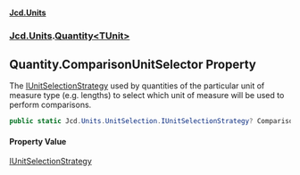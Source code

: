 #### [Jcd.Units](index 'index')
### [Jcd.Units](Jcd.Units 'Jcd.Units').[Quantity&lt;TUnit&gt;](Quantity_TUnit_ 'Jcd.Units.Quantity<TUnit>')

## Quantity<TUnit>.ComparisonUnitSelector Property

The [IUnitSelectionStrategy](IUnitSelectionStrategy 'Jcd.Units.UnitSelection.IUnitSelectionStrategy') used by quantities of the particular unit of
measure type (e.g. lengths) to select which unit of measure will be used to perform comparisons.

```csharp
public static Jcd.Units.UnitSelection.IUnitSelectionStrategy? ComparisonUnitSelector { get; set; }
```

#### Property Value
[IUnitSelectionStrategy](IUnitSelectionStrategy 'Jcd.Units.UnitSelection.IUnitSelectionStrategy')
